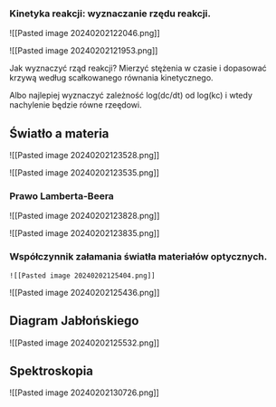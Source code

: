 ### Kinetyka reakcji: wyznaczanie rzędu reakcji.

![[Pasted image 20240202122046.png]]

![[Pasted image 20240202121953.png]]

Jak wyznaczyć rząd reakcji? Mierzyć stężenia w czasie i dopasować krzywą według scałkowanego równania kinetycznego.

Albo najlepiej wyznaczyć zależność log(dc/dt) od log(kc) i wtedy nachylenie będzie równe rzeędowi.

## Światło a materia

![[Pasted image 20240202123528.png]]

![[Pasted image 20240202123535.png]]

### Prawo Lamberta-Beera

![[Pasted image 20240202123828.png]]

![[Pasted image 20240202123835.png]]

### Współczynnik załamania światła materiałów optycznych.

	![[Pasted image 20240202125404.png]]

![[Pasted image 20240202125436.png]]

## Diagram Jabłońskiego

![[Pasted image 20240202125532.png]]

## Spektroskopia

![[Pasted image 20240202130726.png]]

